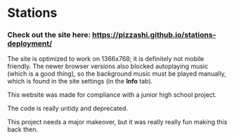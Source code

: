 # Stations
### Check out the site here: https://pizzashi.github.io/stations-deployment/

The site is optimized to work on 1366x768; it is definitely not mobile friendly. The newer browser versions also blocked autoplaying music (which is a good thing), so the background music must be played manually, which is found in the site settings (in the **Info** tab).

This website was made for compliance with a junior high school project.

The code is really untidy and deprecated.

This project needs a major makeover, but it was really really fun making this back then.
